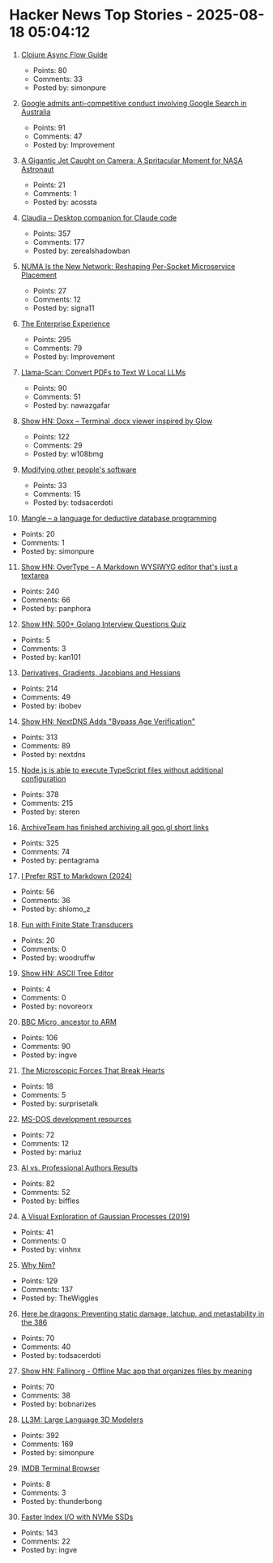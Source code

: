 # Hacker News Top Stories - 2025-08-18 05:04:12

1. [Clojure Async Flow Guide](https://clojure.github.io/core.async/flow-guide.html)
   - Points: 80
   - Comments: 33
   - Posted by: simonpure

2. [Google admits anti-competitive conduct involving Google Search in Australia](https://www.accc.gov.au/media-release/google-admits-anti-competitive-conduct-involving-google-search-in-australia)
   - Points: 91
   - Comments: 47
   - Posted by: Improvement

3. [A Gigantic Jet Caught on Camera: A Spritacular Moment for NASA Astronaut](https://science.nasa.gov/science-research/heliophysics/a-gigantic-jet-caught-on-camera-a-spritacular-moment-for-nasa-astronaut-nicole-ayers/)
   - Points: 21
   - Comments: 1
   - Posted by: acossta

4. [Claudia – Desktop companion for Claude code](https://claudiacode.com/)
   - Points: 357
   - Comments: 177
   - Posted by: zerealshadowban

5. [NUMA Is the New Network: Reshaping Per-Socket Microservice Placement](https://codemia.io/blog/path/NUMA-Is-the-New-Network-How-Per-Socket-Memory-Models-Are-Reshaping-Microservice-Placement)
   - Points: 27
   - Comments: 12
   - Posted by: signa11

6. [The Enterprise Experience](https://churchofturing.github.io/the-enterprise-experience.html)
   - Points: 295
   - Comments: 79
   - Posted by: Improvement

7. [Llama-Scan: Convert PDFs to Text W Local LLMs](https://github.com/ngafar/llama-scan)
   - Points: 90
   - Comments: 51
   - Posted by: nawazgafar

8. [Show HN: Doxx – Terminal .docx viewer inspired by Glow](https://github.com/bgreenwell/doxx)
   - Points: 122
   - Comments: 29
   - Posted by: w108bmg

9. [Modifying other people's software](https://natkr.com/2025-08-14-modifying-other-peoples-software/)
   - Points: 33
   - Comments: 15
   - Posted by: todsacerdoti

10. [Mangle – a language for deductive database programming](https://github.com/google/mangle)
   - Points: 20
   - Comments: 1
   - Posted by: simonpure

11. [Show HN: OverType – A Markdown WYSIWYG editor that's just a textarea](undefined)
   - Points: 240
   - Comments: 66
   - Posted by: panphora

12. [Show HN: 500+ Golang Interview Questions Quiz](https://applyre.com/resources/500-interview-questions/golang/)
   - Points: 5
   - Comments: 3
   - Posted by: kan101

13. [Derivatives, Gradients, Jacobians and Hessians](https://blog.demofox.org/2025/08/16/derivatives-gradients-jacobians-and-hessians-oh-my/)
   - Points: 214
   - Comments: 49
   - Posted by: ibobev

14. [Show HN: NextDNS Adds "Bypass Age Verification"](undefined)
   - Points: 313
   - Comments: 89
   - Posted by: nextdns

15. [Node.js is able to execute TypeScript files without additional configuration](https://nodejs.org/en/blog/release/v22.18.0)
   - Points: 378
   - Comments: 215
   - Posted by: steren

16. [ArchiveTeam has finished archiving all goo.gl short links](https://tracker.archiveteam.org/goo-gl/)
   - Points: 325
   - Comments: 74
   - Posted by: pentagrama

17. [I Prefer RST to Markdown (2024)](https://buttondown.com/hillelwayne/archive/why-i-prefer-rst-to-markdown/)
   - Points: 56
   - Comments: 36
   - Posted by: shlomo_z

18. [Fun with Finite State Transducers](https://blog.yossarian.net/2025/08/14/Fun-with-finite-state-transducers)
   - Points: 20
   - Comments: 0
   - Posted by: woodruffw

19. [Show HN: ASCII Tree Editor](https://asciitree.reorx.com/)
   - Points: 4
   - Comments: 0
   - Posted by: novoreorx

20. [BBC Micro, ancestor to ARM](https://retrogamecoders.com/bbc-micro-the-ancestor-to-a-device-you-are-guaranteed-to-own/)
   - Points: 106
   - Comments: 90
   - Posted by: ingve

21. [The Microscopic Forces That Break Hearts](https://thewaitlist.substack.com/p/the-microscopic-forces-that-break)
   - Points: 18
   - Comments: 5
   - Posted by: surprisetalk

22. [MS-DOS development resources](https://github.com/SuperIlu/DOSDevelResources/blob/main/README.md)
   - Points: 72
   - Comments: 12
   - Posted by: mariuz

23. [AI vs. Professional Authors Results](http://mark---lawrence.blogspot.com/2025/08/the-ai-vs-authors-results-part-2.html)
   - Points: 82
   - Comments: 52
   - Posted by: biffles

24. [A Visual Exploration of Gaussian Processes (2019)](https://distill.pub/2019/visual-exploration-gaussian-processes/)
   - Points: 41
   - Comments: 0
   - Posted by: vinhnx

25. [Why Nim?](https://undefined.pyfy.ch/why-nim)
   - Points: 129
   - Comments: 137
   - Posted by: TheWiggles

26. [Here be dragons: Preventing static damage, latchup, and metastability in the 386](http://www.righto.com/2025/08/static-latchup-metastability-386.html)
   - Points: 70
   - Comments: 40
   - Posted by: todsacerdoti

27. [Show HN: Fallinorg - Offline Mac app that organizes files by meaning](https://fallinorg.com/#)
   - Points: 70
   - Comments: 38
   - Posted by: bobnarizes

28. [LL3M: Large Language 3D Modelers](https://threedle.github.io/ll3m/)
   - Points: 392
   - Comments: 169
   - Posted by: simonpure

29. [IMDB Terminal Browser](https://github.com/isene/IMDB)
   - Points: 8
   - Comments: 3
   - Posted by: thunderbong

30. [Faster Index I/O with NVMe SSDs](https://www.marginalia.nu/log/a_123_index_io/)
   - Points: 143
   - Comments: 22
   - Posted by: ingve

